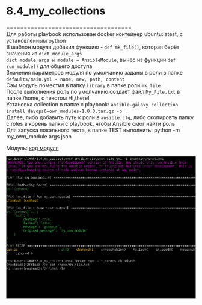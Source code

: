 # 8.4_my_collections
====================================</br>
Для работы playbook использован docker контейнер ubuntu:latest, с установленным python</br>
В шаблон модуля добавил функцию - `def mk_file()`, которая берёт значения из `dict module_args` </br>
`dict module_args и module = AnsibleModule`, вынес из функции `def run_module()` для общего доступа </br>
Значения параметров модуля по умолчанию заданы в роли в папке `defaults/main.yml - name, new, path, content` </br>
Сам модуль поместил в папку `library` в папке роли `mk_file` </br>
После выполнения роль по умолчанию создаёт файл `My_File.txt` в папке /home, с текстом Hi,there! </br>
Установка collection в папке с playbook: `ansible-galaxy collection install devops6-own_modules-1.0.0.tar.gz -p .` </br>
Далее, либо добавить путь к роли в `ansible.cfg`, либо скопировть папку с roles в корень папки с playbook, чтобы Ansible смог найти роль</br>
Для запуска локального теста, в папке TEST выполнить: python -m my_own_module args.json


Модуль:  [код модуля](https://github.com/murzinvit/8.4_my_collections/blob/main/ansible_collections/devops6/own_modules/roles/mk_file/library/my_own_module.py) </br>
   
![screen](https://github.com/murzinvit/screen/blob/main/VirtualBox_ubuntu_64_04_08_2021_12_20_04.png) </br>
